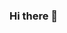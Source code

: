 ### Hi there 👋

<!--
**Shoumarov Shuxrat** is a ✨ _special_ ✨ repository because its `README.md` (this file) appears on your GitHub profile.

-->
